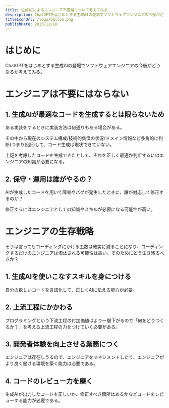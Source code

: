 ```yaml
---
title: 生成AIによるエンジニア不要論について考えてみる
description: ChatGPTをはじめとする生成AIの登場でソフトウェアエンジニアの今後がどうなるか考察してみる
titleIconUrl: /logo/ballon.png
publishDate: 2023/12/18
---
```


# はじめに
ChatGPTをはじめとする生成AIの登場でソフトウェアエンジニアの今後がどうなるか考えてみる。

# エンジニアは不要にはならない

## 1. 生成AIが最適なコードを生成するとは限らないため
ある実装をするときに実装方法は何通りもある場合がある。

その中から現在のシステム構成/技術的負債の状況/ドメイン情報など多角的に判断(つまり設計)して、コード生成は現状できていない。

上記を考慮したコードを生成できたとして、それを正しく最適か判断するにはエンジニアの知識が必要になる。

## 2. 保守・運用は誰がやるの？
AIが生成したコードを用いて障害やバグが発生したときに、誰が対応して修正するのか？

修正するにはエンジニアとしての知識やスキルが必要になる可能性が高い。

# エンジニアの生存戦略
そうは言ってもコーディングにかける工数は確実に減ることになり、コーディングするだけのエンジニアは淘汰される可能性は高い。そのためにどう生き残るべきか？

## 1. 生成AIを使いこなすスキルを身につける
自分の欲しいコードを言語化して、正しくAIに伝える能力が必要。

## 2. 上流工程にかかわる
プログラミングという下流工程の付加価値はより一層下がるので「何をどうつくるか？」を考える上流工程の力をつけていく必要がある。

## 3. 開発者体験を向上させる業務につく
エンジニアは存在しうるので、エンジニアをマネジメントしたり、エンジニアがより良く働ける環境を築く能力は必要である。

## 4. コードのレビュー力を磨く
生成AIが出力したコードを正しいか、修正すべき箇所はあるかなどコードをレビューする能力が必要である。